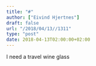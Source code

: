 ```yaml
---
title: "#"
author: ["Eivind Hjertnes"]
draft: false
url: "/2018/04/13//1311"
type: "post"
date: 2018-04-13T02:00:00+02:00
---
```


I need a travel wine glass

